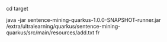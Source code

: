 cd target

java -jar sentence-mining-quarkus-1.0.0-SNAPSHOT-runner.jar /extra/ultralearning/quarkus/sentence-mining-quarkus/src/main/resources/add.txt fr
